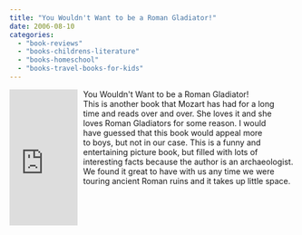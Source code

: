```yaml
---
title: "You Wouldn't Want to be a Roman Gladiator!"
date: 2006-08-10
categories: 
  - "book-reviews"
  - "books-childrens-literature"
  - "books-homeschool"
  - "books-travel-books-for-kids"
---
```


<iframe scrolling="no" frameborder="0" src="http://rcm.amazon.com/e/cm?t=soultravelers-20&o=1&p=8&l=as1&asins=
0531162044&fc1=000000&IS2=1&lt1=_blank&lc1=0000FF&bc1=000000&bg1=FFFFFF&f=ifr" marginwidth="0" marginheight="0" style="width: 120px; height: 240px; margin-right: 10px; float: left; margin-bottom: 20px;"></iframe>

You Wouldn't Want to be a Roman Gladiator!  
This is another book that Mozart has had for a long  
time and reads over and over. She loves it and she  
loves Roman Gladiators for some reason. I would  
have guessed that this book would appeal more  
to boys, but not in our case. This is a funny and  
entertaining picture book, but filled with lots of  
interesting facts because the author is an archaeologist.  
We found it great to have with us any time we were  
touring ancient Roman ruins and it takes up little space.
